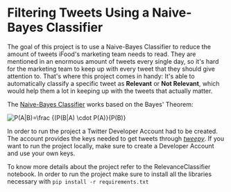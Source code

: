 # Filtering Tweets Using a Naive-Bayes Classifier 

The goal of this project is to use a Naive-Bayes Classifier to reduce the amount of tweets iFood's marketing team needs to read. They are mentioned in an enormous amount of tweets every single day, so it's hard for the marketing team to keep up with every tweet that they should give attention to. That's where this project comes in handy: It's able to automatically classify a specific tweet as **Relevant** or **Not Relevant**, which would help them a lot in keeping up with the tweets that actually matter.

The <a href="https://monkeylearn.com/blog/practical-explanation-naive-bayes-classifier/">Naive-Bayes Classifier</a> works based on the Bayes' Theorem:

<img src="https://latex.codecogs.com/gif.latex?P(A|B)=\frac&space;{P(B|A)&space;\cdot&space;P(A)}{P(B)}" title="P(A|B)=\frac {(P(B|A) \cdot P(A)}{P(B)}" /></a>

In order to run the project a Twitter Developer Account had to be created. The account provides the keys needed to get tweets through <a href="http://docs.tweepy.org/en/latest/"><em>tweepy</em></a>. If you want to run the project locally, make sure to create a Developer Account and use your own keys. 

To know more details about the project refer to the RelevanceClassifier notebook. In order to run the project make sure to install all the libraries necessary with ```pip install -r requirements.txt```
